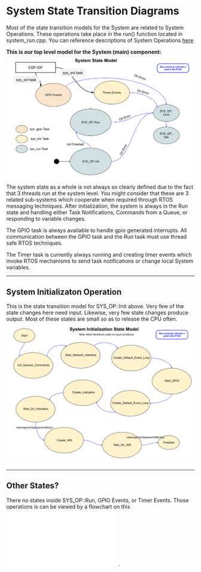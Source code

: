 # System State Transition Diagrams
Most of the state transition models for the System are related to System Operations.  These operations take place in the run() function located in system_run.cpp.  You can reference descriptions of System Operations [here](./system_operations.md)

**This is our top level model for the System (main) component:**
![System State Model](./drawings/system_state_model.svg)

The system state as a whole is not always so clearly defined due to the fact that 3 threads run at the system level.  You might consider that these are 3 related sub-systems which cooperate when required through RTOS messaging techniques.  After initialization, the system is always in the Run state and handling either Task Notifications, Commands from a Queue, or responding to variable changes.

The GPIO task is always available to handle gpio generated interrupts.  All communication between the GPIO task and the Run task must use thread safe RTOS techniques.

The Timer task is currently always running and creating timer events which invoke RTOS mechanisms to send task notifications or change local System variables.
___  
## System Initializaton Operation
This is the state transition model for SYS_OP::Init above.  Very few of the state changes here need input.  Likewise, very few state changes produce output.  Most of these states are small so as to release the CPU often.
![Iniitalzation State Model](./drawings/system_init_state_model.svg)
___  
## Other States?
There no states inside SYS_OP::Run, GPIO Events, or Timer Events.  Those operations is can be viewed by a flowchart on this ![page](./system_flowcharts.md).